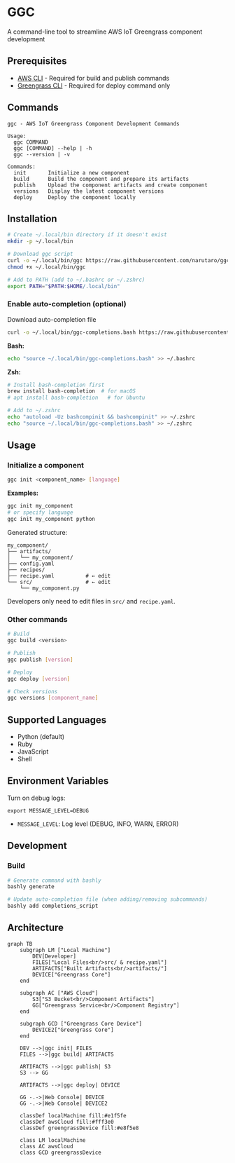 # GGC

A command-line tool to streamline AWS IoT Greengrass component development

## Prerequisites

- [AWS CLI](https://docs.aws.amazon.com/cli/latest/userguide/getting-started-install.html) - Required for build and publish commands
- [Greengrass CLI](https://docs.aws.amazon.com/greengrass/v2/developerguide/gg-cli-reference.html) - Required for deploy command only

## Commands

```
ggc - AWS IoT Greengrass Component Development Commands

Usage:
  ggc COMMAND
  ggc [COMMAND] --help | -h
  ggc --version | -v

Commands:
  init       Initialize a new component
  build      Build the component and prepare its artifacts
  publish    Upload the component artifacts and create component
  versions   Display the latest component versions
  deploy     Deploy the component locally
```

## Installation

```bash
# Create ~/.local/bin directory if it doesn't exist
mkdir -p ~/.local/bin

# Download ggc script
curl -o ~/.local/bin/ggc https://raw.githubusercontent.com/narutaro/ggc/main/ggc
chmod +x ~/.local/bin/ggc

# Add to PATH (add to ~/.bashrc or ~/.zshrc)
export PATH="$PATH:$HOME/.local/bin"
```

### Enable auto-completion (optional)

Download auto-completion file

```bash
curl -o ~/.local/bin/ggc-completions.bash https://raw.githubusercontent.com/narutaro/ggc/main/completions.bash
```

**Bash:**
```bash
echo "source ~/.local/bin/ggc-completions.bash" >> ~/.bashrc
```

**Zsh:**
```bash
# Install bash-completion first
brew install bash-completion  # for macOS
# apt install bash-completion   # for Ubuntu

# Add to ~/.zshrc
echo "autoload -Uz bashcompinit && bashcompinit" >> ~/.zshrc
echo "source ~/.local/bin/ggc-completions.bash" >> ~/.zshrc
```

## Usage

### Initialize a component

```bash
ggc init <component_name> [language]
```

**Examples:**
```bash
ggc init my_component
# or specify language
ggc init my_component python
```

Generated structure:
```
my_component/
├── artifacts/
│   └── my_component/
├── config.yaml
├── recipes/
├── recipe.yaml          # ← edit
└── src/                 # ← edit
    └── my_component.py
```

Developers only need to edit files in `src/` and `recipe.yaml`.

### Other commands

```bash
# Build
ggc build <version>

# Publish
ggc publish [version]

# Deploy
ggc deploy [version]

# Check versions
ggc versions [component_name]
```

## Supported Languages

- Python (default)
- Ruby
- JavaScript
- Shell

## Environment Variables

Turn on debug logs:

```
export MESSAGE_LEVEL=DEBUG
```

- `MESSAGE_LEVEL`: Log level (DEBUG, INFO, WARN, ERROR)

## Development

### Build

```bash
# Generate command with bashly
bashly generate

# Update auto-completion file (when adding/removing subcommands)
bashly add completions_script
```

## Architecture

```mermaid
graph TB
    subgraph LM ["Local Machine"]
        DEV[Developer]
        FILES["Local Files<br/>src/ & recipe.yaml"]
        ARTIFACTS["Built Artifacts<br/>artifacts/"]
        DEVICE["Greengrass Core"]
    end
    
    subgraph AC ["AWS Cloud"]
        S3["S3 Bucket<br/>Component Artifacts"]
        GG["Greengrass Service<br/>Component Registry"]
    end
    
    subgraph GCD ["Greengrass Core Device"]
        DEVICE2["Greengrass Core"]
    end
    
    DEV -->|ggc init| FILES
    FILES -->|ggc build| ARTIFACTS
    
    ARTIFACTS -->|ggc publish| S3
    S3 --> GG
    
    ARTIFACTS -->|ggc deploy| DEVICE
    
    GG -.->|Web Console| DEVICE
    GG -.->|Web Console| DEVICE2
    
    classDef localMachine fill:#e1f5fe
    classDef awsCloud fill:#fff3e0
    classDef greengrassDevice fill:#e8f5e8
    
    class LM localMachine
    class AC awsCloud
    class GCD greengrassDevice
```
